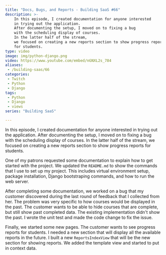 ```yaml
---
title: "Docs, Bugs, and Reports - Building SaaS #66"
description: >-
    In this episode, I created documentation for anyone interested
    in trying out the application.
    After documenting the setup, I moved on to fixing a bug
    with the scheduling display of courses.
    In the latter half of the stream,
    we focused on creating a new reports section to show progress reports
    for students.
type: video
image: img/python-django.png
video: https://www.youtube.com/embed/nGNXL2s_784
aliases:
 - /building-saas/66
categories:
 - Twitch
 - Python
 - Django
tags:
 - Python
 - Django
 - views
series: "Building SaaS"

---
```


In this episode, I created documentation for anyone interested
in trying out the application.
After documenting the setup, I moved on to fixing a bug
with the scheduling display of courses.
In the latter half of the stream,
we focused on creating a new reports section to show progress reports
for students.

One of my patrons requested some documentation
to explain how to get started
with the project.
We updated the `README.md`
to show the commands
that I use
to set up my project.
This includes virtual environment setup,
package installation,
Django bootstraping commands,
and how to run the web server.

After completing some documentation,
we worked on a bug
that my customer discovered
during the last round of feedback
that I collected from her.
The problem was very specific
to how courses would be displayed
in the past.
The customer wants to be able to hide courses
that are complete,
but still show past completed data.
The existing implementation didn't show the past.
I wrote the unit test
and made the code change to fix the issue.

Finally,
we started some new pages.
The customer wants to see progress reports
for students.
I needed a new section
that will display all the available reports
in the future.
I built a new `ReportsIndexView`
that will be the new section
for showing reports.
We added the template view
and started to put in context data.
